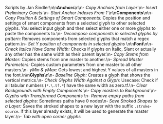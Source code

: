 Scripts by Jan Šindler\n\n**Anchors**\n\n- *Copy Anchors from Layer* \n- *Insert Preliminary Carets* \n- *Start Anchor Indexes From 1* \n\n**Components**\n\n- *Copy Position & Settings of Smart Components:* Copies the position and settings of smart components from a selected glyph to other selected glyphs. You select input glyph and then select either one or more glyphs to paste the components to.\n- *Decompose components in selected glyphs by pattern:* Removes components from selected glyphs that match a regex pattern.\n- *Set Y position of components in selected glyphs* \n\n**Font**\n\n- *Check Italics Have Same Width:* Checks if glyphs on Italic, Slant or actually any other has the same width as their parent layer.\n- *Copy Stems from Master:* Copies stems from one master to another.\n- *Spread Master Parameters:* Copies custom parameters from one master to all other masters.\n- *yMin & yMax:* Gets lowest and highest Y values of all masters in the font.\n\n**Glyphs**\n\n- *Baseline Glyph:* Creates a glyph that shows the vertical metrics.\n- *Check Glyphs Width Against a Glyph:* Usecase: Check if all tabular numbers (`*.\.tf.*`) have the same width as zero.tf.\n- *Clear Backgrounds with Empty Components* \n- *Copy masters to Background* \n- *Glyphs with Transformed Components* \n- *Remove empty paths from selected glyphs:* Sometimes paths have 0 nodes\n- *Save Stroked Shapes to a Layer:* Saves the stroked shapes to a new layer with the suffix `.stroke-source`. If this layer already exists, it will be used to generate the master layer.\n- *Tab with open corner glyphs* 